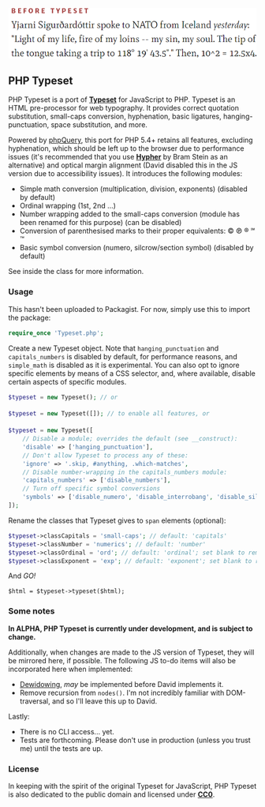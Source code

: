 ![](before_after.gif)

## PHP Typeset

PHP Typeset is a port of **[Typeset](https://github.com/davidmerfield/Typeset)** for JavaScript to PHP. Typeset is an HTML pre-processor for web typography. It provides correct quotation substitution, small-caps conversion, hyphenation, basic ligatures, hanging-punctuation, space substitution, and more.

Powered by [phpQuery](https://github.com/electrolinux/phpquery), this port for PHP 5.4+ retains all features, excluding hyphenation, which should be left up to the browser due to performance issues (it's recommended that you use **[Hypher](https://github.com/bramstein/hypher)** by Bram Stein as an alternative) and optical margin alignment (David disabled this in the JS version due to accessibility issues). It introduces the following modules:

- Simple math conversion (multiplication, division, exponents) (disabled by default)
- Ordinal wrapping (1st, 2nd ...)
- Number wrapping added to the small-caps conversion (module has been renamed for this purpose) (can be disabled)
- Conversion of parenthesised marks to their proper equivalents: © ℗ ® ℠ ™
- Basic symbol conversion (numero, silcrow/section symbol) (disabled by default)

See inside the class for more information.

### Usage

This hasn't been uploaded to Packagist. For now, simply use this to import the package:

```php
require_once 'Typeset.php';
```

Create a new Typeset object. Note that `hanging_punctuation` and `capitals_numbers` is disabled by default, for performance reasons, and `simple_math` is disabled as it is experimental. You can also opt to ignore specific elements by means of a CSS selector, and, where available, disable certain aspects of specific modules.

```php
$typeset = new Typeset(); // or

$typeset = new Typeset([]); // to enable all features, or

$typeset = new Typeset([
	// Disable a module; overrides the default (see __construct):
    'disable' => ['hanging_punctuation'],
    // Don't allow Typeset to process any of these:
    'ignore' => '.skip, #anything, .which-matches',
    // Disable number-wrapping in the capitals_numbers module:
    'capitals_numbers' => ['disable_numbers'],
    // Turn off specific symbol conversions
    'symbols' => ['disable_numero', 'disable_interrobang', 'disable_silcrow'],
]);
```

Rename the classes that Typeset gives to `span` elements (optional):

```php
$typeset->classCapitals = 'small-caps'; // default: 'capitals'
$typeset->classNumber = 'numerics'; // default: 'number'
$typeset->classOrdinal = 'ord'; // default: 'ordinal'; set blank to remove class
$typeset->classExponent = 'exp'; // default: 'exponent'; set blank to remove class
```

And *GO!*

```
$html = $typeset->typeset($html);
```

### Some notes

**In ALPHA, PHP Typeset is currently under development, and is subject to change.**

Additionally, when changes are made to the JS version of Typeset, they will be mirrored here, if possible. The following JS to-do items will also be incorporated here when implemented:

- [Dewidowing](https://github.com/davidmerfield/Typeset/issues/34), *may* be implemented before David implements it.
- Remove recursion from `nodes()`. I'm not incredibly familiar with DOM-traversal, and so I'll leave this up to David.

Lastly:

- There is no CLI access... yet.
- Tests are forthcoming. Please don't use in production (unless you trust me) until the tests are up.

### License

In keeping with the spirit of the original Typeset for JavaScript, PHP Typeset is also dedicated to the public domain and licensed under **[CC0](LICENSE.md)**.